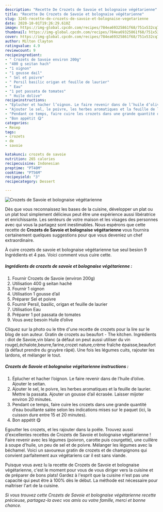 ```yaml
---
description: "Recette De Crozets de Savoie et bolognaise végétarienne"
title: "Recette De Crozets de Savoie et bolognaise végétarienne"
slug: 3245-recette-de-crozets-de-savoie-et-bolognaise-vegetarienne
date: 2020-10-01T19:26:29.610Z
image: https://img-global.cpcdn.com/recipes/784ea69325861f68/751x532cq70/crozets-de-savoie-et-bolognaise-vegetarienne-photo-principale-de-la-recette.jpg
thumbnail: https://img-global.cpcdn.com/recipes/784ea69325861f68/751x532cq70/crozets-de-savoie-et-bolognaise-vegetarienne-photo-principale-de-la-recette.jpg
cover: https://img-global.cpcdn.com/recipes/784ea69325861f68/751x532cq70/crozets-de-savoie-et-bolognaise-vegetarienne-photo-principale-de-la-recette.jpg
author: Milton Clayton
ratingvalue: 4.9
reviewcount: 9
recipeingredient:
- " Crozets de Savoie environ 200g"
- "400 g seitan hach"
- "1 oignon"
- "1 gousse dail"
- " Sel et poivre"
- " Persil basilic origan et feuille de laurier"
- " Eau"
- "1 pot passata de tomates"
- " Huile dolive"
recipeinstructions:
- "Éplucher et hacher l’oignon. Le faire revenir dans de l’huile d’olive. Ajouter le seitan."
- "Ajouter le sel, le poivre, les herbes aromatiques et la feuille de laurier. Mettre la passata. Ajouter un gousse d’ail écrasée. Laisser mijoter environ 20 minutes."
- "Pendant ce temps, faire cuire les crozets dans une grande quantité d’eau bouillante salée selon les indications mises sur le paquet (ici, la cuisson dure entre 15 et 20 minutes)."
- "Bon appétit 😋"
categories:
- Resep
tags:
- crozets
- de
- savoie

katakunci: crozets de savoie 
nutrition: 265 calories
recipecuisine: Indonesian
preptime: "PT40M"
cooktime: "PT56M"
recipeyield: "3"
recipecategory: Dessert

---
```



![Crozets de Savoie et bolognaise végétarienne](https://img-global.cpcdn.com/recipes/784ea69325861f68/751x532cq70/crozets-de-savoie-et-bolognaise-vegetarienne-photo-principale-de-la-recette.jpg)

Dès que vous reconnaissez les bases de la cuisine, développer un plat ou un plat tout simplement délicieux peut être une expérience aussi libératrice et enrichissante. Les senteurs de votre maison et les visages des personnes avec qui vous la partagez sont inestimables. Nous espérons que cette recette de <strong> Crozets de Savoie et bolognaise végétarienne </strong> vous fournira certainement quelques suggestions pour que vous deveniez un chef extraordinaire.

<!--inarticleads1-->

À cuire crozets de savoie et bolognaise végétarienne tue seul besion 9 Ingrédients et 4 pas. Voici comment vous cuire cette.

##### Ingrédients de crozets de savoie et bolognaise végétarienne :

1. Fournir  Crozets de Savoie (environ 200g)
1. Utilisation 400 g seitan haché
1. Fournir 1 oignon
1. Utilisation 1 gousse d’ail
1. Préparer  Sel et poivre
1. Fournir  Persil, basilic, origan et feuille de laurier
1. Utilisation  Eau
1. Préparer 1 pot passata de tomates
1. Vous avez besoin  Huile d’olive


Cliquez sur la photo ou le titre d&#39;une recette de crozets pour la lire sur le blog de son auteur. Gratin de crozets au beaufort - The kitchen. Ingrédients : diot de Savoie,vin blanc (a défaut on peut aussi utiliser du vin rouge),échalote,beurre,farine,crozet nature,crème fraîche épaisse,beaufort (à défaut prendre du gruyère râpé). Une fois les légumes cuits, rajouter les lardons, et mélanger le tout. 

<!--inarticleads2-->

##### Crozets de Savoie et bolognaise végétarienne instructions :

1. Éplucher et hacher l’oignon. Le faire revenir dans de l’huile d’olive. Ajouter le seitan.
1. Ajouter le sel, le poivre, les herbes aromatiques et la feuille de laurier. Mettre la passata. Ajouter un gousse d’ail écrasée. Laisser mijoter environ 20 minutes.
1. Pendant ce temps, faire cuire les crozets dans une grande quantité d’eau bouillante salée selon les indications mises sur le paquet (ici, la cuisson dure entre 15 et 20 minutes).
1. Bon appétit 😋


Egoutter les crozets, et les rajouter dans la poêle. Trouvez aussi d&#39;excellentes recettes de Crozets de Savoie et bolognaise végétarienne ! Faire revenir avec les légumes (poivron, carotte puis courgette), une cuillère à soupe d&#39;huile, un peu de sel et de poivre. Mélanger les légumes avec la béchamel. Voici un savoureux gratin de crozets et de champignons qui convient parfaitement aux végétariens car il est sans viande. 

<!--inarticleads1-->

<p>
Puisque vous avez lu la recette de Crozets de Savoie et bolognaise végétarienne, c'est le moment pour vous de vous diriger vers la cuisine et de préparer de bons plats! Gardez à l'esprit que la cuisine n'est pas une capacité qui peut être à 100% dès le début. La méthode est nécessaire pour maîtriser l'art de la cuisine.
</p>

<p>
<i>Si vous trouvez cette Crozets de Savoie et bolognaise végétarienne recette précieuse, partagez-la avec vos amis ou votre famille, merci et bonne chance.</i>
</p>
